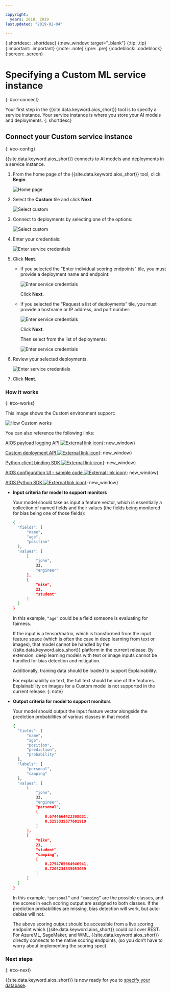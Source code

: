 ```yaml
---

copyright:
  years: 2018, 2019
lastupdated: "2019-02-04"

---
```


{:shortdesc: .shortdesc}
{:new_window: target="_blank"}
{:tip: .tip}
{:important: .important}
{:note: .note}
{:pre: .pre}
{:codeblock: .codeblock}
{:screen: .screen}

# Specifying a Custom ML service instance
{: #co-connect}

Your first step in the {{site.data.keyword.aios_short}} tool is to specify a service instance. Your service instance is where you store your AI models and deployments.
{: shortdesc}

## Connect your Custom service instance
{: #co-config}

{{site.data.keyword.aios_short}} connects to AI models and deployments in a service instance.

1.  From the home page of the {{site.data.keyword.aios_short}} tool, click **Begin**.

    ![Home page](images/gs-config-start.png)

2.  Select the **Custom** tile and click **Next**.

    ![Select custom](images/connect-custom.png)

3.  Connect to deployments by selecting one of the options:

    ![Select custom](images/connect-custom-deploy.png)

4.  Enter your credentials:

    ![Enter service credentials](images/connect-custom-cred.png)

5.  Click **Next**.

    - If you selected the "Enter individual scoring endpoints" tile, you must provide a deployment name and endpoint:

      ![Enter service credentials](images/connect-custom-endpoint.png)

      Click **Next**.

    - If you selected the "Request a list of deployments" tile, you must provide a hostname or IP address, and port number:

      ![Enter service credentials](images/connect-custom-apiendpoint.png)

      Click **Next**.

      Then select from the list of deployments:

      ![Enter service credentials](images/connect-custom-apiendpoint2.png)

6.  Review your selected deployments.

    ![Enter service credentials](images/connect-custom-deploy2.png)

7.  Click **Next**.

### How it works
{: #co-works}

This image shows the Custom environment support:

![How Custom works](images/custom-how-works.png)

You can also reference the following links:

[AIOS payload logging API ![External link icon](../../icons/launch-glyph.svg "External link icon")](https://console.bluemix.net/apidocs/ai-openscale#publish-scoring-payload){: new_window}

[Custom deployment API ![External link icon](../../icons/launch-glyph.svg "External link icon")](https://aiopenscale-custom-deployement-spec.mybluemix.net/){: new_window}

[Python client binding SDK ![External link icon](../../icons/launch-glyph.svg "External link icon")](http://ai-openscale-python-client.mybluemix.net/#bindings){: new_window}

[AIOS configuration UI - sample code ![External link icon](../../icons/launch-glyph.svg "External link icon")](https://github.com/pmservice/ai-openscale-tutorials/blob/master/notebooks/AI%20OpenScale%20and%20Custom%20ML%20Engine.ipynb){: new_window}

[AIOS Python SDK ![External link icon](../../icons/launch-glyph.svg "External link icon")](https://pypi.org/project/ibm-ai-openscale/){: new_window}

- **Input criteria for model to support monitors**

  Your model should take as input a feature vector, which is essentially a collection of named fields and their values (the fields being monitored for bias being one of those fields):

  ```bash
  {
    "fields": [
        "name",
        "age",
        "position"
    ],
    "values": [
        [
            "john",
            33,
            "engineer"
        ],
        [
            "mike",
            23,
            "student"
        ]
    ]
  }
  ```

  In this example, `“age”` could be a field someone is evaluating for fairness.

  If the input is a tensor/matrix, which is transformed from the input feature space (which is often the case in deep learning from text or images), that model cannot be handled by the {{site.data.keyword.aios_short}} platform in the current release. By extension, deep learning models with text or image inputs cannot be handled for bias detection and mitigation.

  Additionally, training data should be loaded to support Explainability.

  For explainability on text, the full text should be one of the features. Explainability on images for a Custom model is not supported in the current release.
  {: note}

- **Output criteria for model to support monitors**

  Your model should output the input feature vector alongside the prediction probabilities of various classes in that model.

  ```bash
  {
    "fields": [
        "name",
        "age",
        "position",
        "prediction",
        "probability"
    ],
    "labels": [
        "personal",
        "camping"
    ],
    "values": [
        [
            "john",
            33,
            "engineer",
            "personal",
            [
                0.6744664422398081,
                0.3255335577601919
            ]
        ],
        [
            "mike",
            23,
            "student"
            "camping",
            [
                0.2794765664946941,
                0.7205234335053059
            ]
        ]
    ]
  }
  ```

  In this example, `"personal”` and `“camping”` are the possible classes, and the scores in each scoring output are assigned to both classes. If the prediction probabilities are missing, bias detection will work, but auto-debias will not.

  The above scoring output should be accessible from a live scoring endpoint which {{site.data.keyword.aios_short}} could call over REST. For AzureML, SageMaker, and WML, {{site.data.keyword.aios_short}} directly connects to the native scoring endpoints, (so you don’t have to worry about implementing the scoring spec)

### Next steps
{: #co-next}

{{site.data.keyword.aios_short}} is now ready for you to [specify your database](/docs/services/ai-openscale/connect-db.html).
